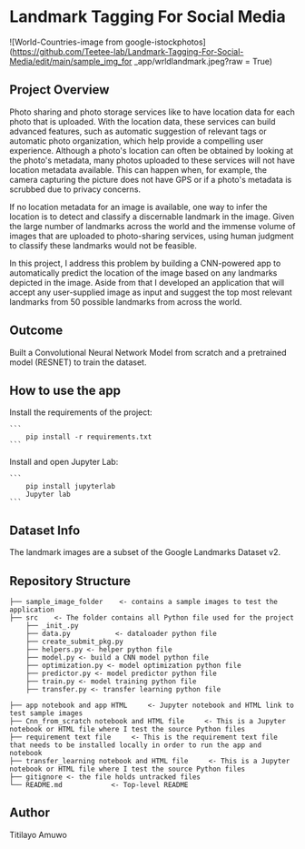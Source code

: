 # Landmark Tagging For Social Media

![World-Countries-image from google-istockphotos](https://github.com/Teetee-lab/Landmark-Tagging-For-Social-Media/edit/main/sample_img_for _app/wrldlandmark.jpeg?raw = True)

## Project Overview

Photo sharing and photo storage services like to have location data for each photo that is uploaded. With the location data, these services can build advanced features, such as automatic suggestion of relevant tags or automatic photo organization, which help provide a compelling user experience. Although a photo's location can often be obtained by looking at the photo's metadata, many photos uploaded to these services will not have location metadata available. This can happen when, for example, the camera capturing the picture does not have GPS or if a photo's metadata is scrubbed due to privacy concerns.

If no location metadata for an image is available, one way to infer the location is to detect and classify a discernable landmark in the image. Given the large number of landmarks across the world and the immense volume of images that are uploaded to photo-sharing services, using human judgment to classify these landmarks would not be feasible.

In this project, I address this problem by building a CNN-powered app to automatically predict the location of the image based on any landmarks depicted in the image. Aside from that I developed an application that will accept any user-supplied image as input and suggest the top most relevant landmarks from 50 possible landmarks from across the world.

## Outcome

Built a Convolutional Neural Network Model from scratch and a pretrained model (RESNET) to train the dataset. 

## How to use the app

Install the requirements of the project:

    ```
        pip install -r requirements.txt
    ```
Install and open Jupyter Lab:
	
	```
        pip install jupyterlab
		Jupyter lab
	```

## Dataset Info

The landmark images are a subset of the Google Landmarks Dataset v2. 

## Repository Structure



  	├── sample_image_folder    <- contains a sample images to test the application
  	├── src    <- The folder contains all Python file used for the project
  		├── _init_.py             
  		├── data.py           <- dataloader python file
   		├── create_submit_pkg.py 
    	├── helpers.py <- helper python file
     	├── model.py <- build a CNN model python file
      	├── optimization.py <- model optimization python file
       	├── predictor.py <- model predictor python file
		├── train.py <- model training python file
 		├── transfer.py <- transfer learning python file
  
  	├── app notebook and app HTML     <- Jupyter notebook and HTML link to test sample images
  	├── Cnn_from_scratch notebook and HTML file     <- This is a Jupyter notebook or HTML file where I test the source Python files
  	├── requirement text file     <- This is the requirement text file that needs to be installed locally in order to run the app and notebook
  	├── transfer_learning notebook and HTML file     <- This is a Jupyter notebook or HTML file where I test the source Python files
  	├── gitignore <- the file holds untracked files
  	└── README.md            <- Top-level README

  ## Author

  Titilayo Amuwo
